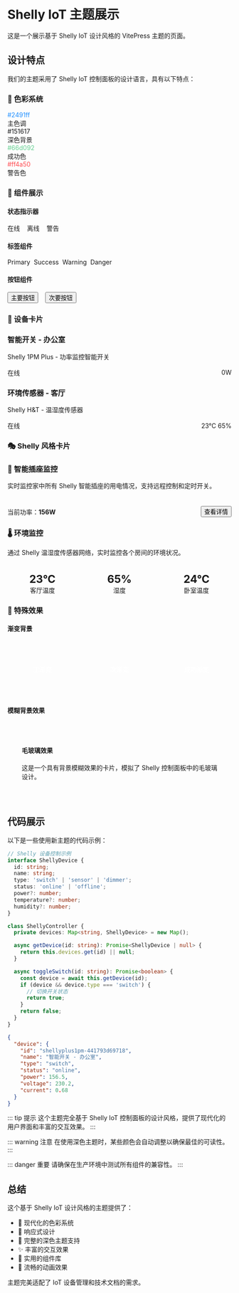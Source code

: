 # Shelly IoT 主题展示

这是一个展示基于 Shelly IoT 设计风格的 VitePress 主题的页面。

## 设计特点

我们的主题采用了 Shelly IoT 控制面板的设计语言，具有以下特点：

### 🎨 色彩系统

<div class="stats-grid">
  <div class="stat-card">
    <div class="stat-number" style="color: #2491ff;">#2491ff</div>
    <div class="stat-label">主色调</div>
  </div>
  <div class="stat-card">
    <div class="stat-number" style="color: #151617;">#151617</div>
    <div class="stat-label">深色背景</div>
  </div>
  <div class="stat-card">
    <div class="stat-number" style="color: #66d092;">#66d092</div>
    <div class="stat-label">成功色</div>
  </div>
  <div class="stat-card">
    <div class="stat-number" style="color: #ff4a50;">#ff4a50</div>
    <div class="stat-label">警告色</div>
  </div>
</div>

### 🔧 组件展示

#### 状态指示器

<div style="display: flex; gap: 1rem; margin: 1rem 0;">
  <span class="shelly-status online">在线</span>
  <span class="shelly-status offline">离线</span>
  <span class="shelly-status warning">警告</span>
</div>

#### 标签组件

<div style="display: flex; gap: 0.5rem; margin: 1rem 0; flex-wrap: wrap;">
  <span class="shelly-tag primary">Primary</span>
  <span class="shelly-tag success">Success</span>
  <span class="shelly-tag warning">Warning</span>
  <span class="shelly-tag danger">Danger</span>
</div>

#### 按钮组件

<div style="display: flex; gap: 1rem; margin: 1rem 0; flex-wrap: wrap;">
  <button class="shelly-btn">主要按钮</button>
  <button class="shelly-btn secondary">次要按钮</button>
</div>

### 📱 设备卡片

<div class="device-card shelly-fade-in">
  <h3>智能开关 - 办公室</h3>
  <p>Shelly 1PM Plus - 功率监控智能开关</p>
  <div style="display: flex; justify-content: space-between; align-items: center; margin-top: 1rem;">
    <span class="shelly-status online">在线</span>
    <span class="shelly-tag primary">0W</span>
  </div>
</div>

<div class="device-card shelly-fade-in" style="animation-delay: 0.2s;">
  <h3>环境传感器 - 客厅</h3>
  <p>Shelly H&T - 温湿度传感器</p>
  <div style="display: flex; justify-content: space-between; align-items: center; margin-top: 1rem;">
    <span class="shelly-status online">在线</span>
    <div>
      <span class="shelly-tag success">23°C</span>
      <span class="shelly-tag primary">65%</span>
    </div>
  </div>
</div>

### 🎭 Shelly 风格卡片

<div class="shelly-card">
  <h3>🔌 智能插座监控</h3>
  <p>实时监控家中所有 Shelly 智能插座的用电情况，支持远程控制和定时开关。</p>
  
  <div class="shelly-gradient-primary" style="height: 4px; border-radius: 2px; margin: 1rem 0;"></div>
  
  <div style="display: flex; justify-content: space-between; align-items: center;">
    <span>当前功率：<strong>156W</strong></span>
    <button class="shelly-btn">查看详情</button>
  </div>
</div>

<div class="shelly-card">
  <h3>🌡️ 环境监控</h3>
  <p>通过 Shelly 温湿度传感器网络，实时监控各个房间的环境状况。</p>
  
  <div class="shelly-gradient-success" style="height: 4px; border-radius: 2px; margin: 1rem 0;"></div>
  
  <div style="display: grid; grid-template-columns: repeat(auto-fit, minmax(100px, 1fr)); gap: 1rem; margin: 1rem 0;">
    <div style="text-align: center;">
      <div style="font-size: 1.5rem; font-weight: bold; color: var(--vp-c-shelly-primary);">23°C</div>
      <div style="font-size: 0.875rem; color: var(--vp-c-text-2);">客厅温度</div>
    </div>
    <div style="text-align: center;">
      <div style="font-size: 1.5rem; font-weight: bold; color: var(--vp-c-shelly-success);">65%</div>
      <div style="font-size: 0.875rem; color: var(--vp-c-text-2);">湿度</div>
    </div>
    <div style="text-align: center;">
      <div style="font-size: 1.5rem; font-weight: bold; color: var(--vp-c-shelly-warning);">24°C</div>
      <div style="font-size: 0.875rem; color: var(--vp-c-text-2);">卧室温度</div>
    </div>
  </div>
</div>

### 🚀 特殊效果

#### 渐变背景

<div style="display: grid; grid-template-columns: repeat(auto-fit, minmax(150px, 1fr)); gap: 1rem; margin: 2rem 0;">
  <div class="shelly-gradient-primary" style="height: 100px; border-radius: var(--vp-radius-big); display: flex; align-items: center; justify-content: center; color: white; font-weight: bold;">
    主渐变
  </div>
  <div class="shelly-gradient-secondary" style="height: 100px; border-radius: var(--vp-radius-big); display: flex; align-items: center; justify-content: center; color: white; font-weight: bold;">
    次渐变
  </div>
  <div class="shelly-gradient-success" style="height: 100px; border-radius: var(--vp-radius-big); display: flex; align-items: center; justify-content: center; color: white; font-weight: bold;">
    成功渐变
  </div>
</div>

#### 模糊背景效果

<div class="shelly-blur" style="padding: 2rem; border-radius: var(--vp-radius-big); margin: 1rem 0; position: relative;">
  <h4>毛玻璃效果</h4>
  <p>这是一个具有背景模糊效果的卡片，模拟了 Shelly 控制面板中的毛玻璃设计。</p>
</div>

## 代码展示

以下是一些使用新主题的代码示例：

```typescript
// Shelly 设备控制示例
interface ShellyDevice {
  id: string;
  name: string;
  type: 'switch' | 'sensor' | 'dimmer';
  status: 'online' | 'offline';
  power?: number;
  temperature?: number;
  humidity?: number;
}

class ShellyController {
  private devices: Map<string, ShellyDevice> = new Map();

  async getDevice(id: string): Promise<ShellyDevice | null> {
    return this.devices.get(id) || null;
  }

  async toggleSwitch(id: string): Promise<boolean> {
    const device = await this.getDevice(id);
    if (device && device.type === 'switch') {
      // 切换开关状态
      return true;
    }
    return false;
  }
}
```

```json
{
  "device": {
    "id": "shellyplus1pm-441793d69718",
    "name": "智能开关 - 办公室",
    "type": "switch",
    "status": "online",
    "power": 156.5,
    "voltage": 230.2,
    "current": 0.68
  }
}
```

::: tip 提示
这个主题完全基于 Shelly IoT 控制面板的设计风格，提供了现代化的用户界面和丰富的交互效果。
:::

::: warning 注意
在使用深色主题时，某些颜色会自动调整以确保最佳的可读性。
:::

::: danger 重要
请确保在生产环境中测试所有组件的兼容性。
:::

## 总结

这个基于 Shelly IoT 设计风格的主题提供了：

- 🎨 现代化的色彩系统
- 📱 响应式设计
- 🌙 完整的深色主题支持
- ✨ 丰富的交互效果
- 🔧 实用的组件库
- 🚀 流畅的动画效果

主题完美适配了 IoT 设备管理和技术文档的需求。
